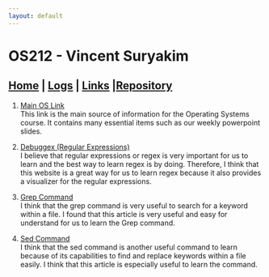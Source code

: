 ```yaml
---
layout: default
---
```


# OS212 - Vincent Suryakim
## [Home](https://vincentsuryakim.github.io/os212/) | [Logs](https://raw.githubusercontent.com/vincentsuryakim/os212/master/TXT/mylog.txt) | [Links](https://vincentsuryakim.github.io/os212/LINKS) |[Repository](https://github.com/vincentsuryakim/os212)

1. [Main OS Link](https://os.vlsm.org)<br>
This link is the main source of information for the Operating Systems course. It contains many essential items such as our weekly powerpoint slides.

2. [Debuggex (Regular Expressions)](https://www.debuggex.com)<br>
I believe that regular expressions or regex is very important for us to learn and the best way to learn regex is by doing. Therefore, I think that this website is a great way for us to learn regex because it also provides a visualizer for the regular expressions.

3. [Grep Command](https://www.geeksforgeeks.org/grep-command-in-unixlinux/)<br>
I think that the grep command is very useful to search for a keyword within a file. I found that this article is very useful and easy for understand for us to learn the Grep command.

4. [Sed Command](https://www.geeksforgeeks.org/sed-command-in-linux-unix-with-examples/z)<br>
I think that the sed command is another useful command to learn because of its capabilities to find and replace keywords within a file easily. I think that this article is especially useful to learn the command.

